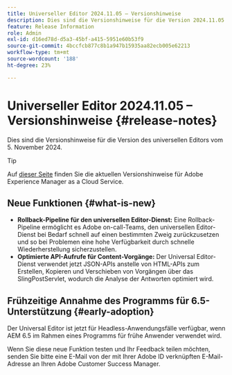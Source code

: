 ```yaml
---
title: Universeller Editor 2024.11.05 – Versionshinweise
description: Dies sind die Versionshinweise für die Version 2024.11.05 des universellen Editors.
feature: Release Information
role: Admin
exl-id: d16ed78d-d5a3-45bf-a415-5951e60b53f9
source-git-commit: 4bccfcb877c8b1a947b15935aa82ecb005e62213
workflow-type: tm+mt
source-wordcount: '188'
ht-degree: 23%

---
```



# Universeller Editor 2024.11.05 – Versionshinweise {#release-notes}

Dies sind die Versionshinweise für die Version des universellen Editors vom 5. November 2024.

>[!TIP]
>
>Auf [dieser Seite](/help/release-notes/release-notes-cloud/release-notes-current.md) finden Sie die aktuellen Versionshinweise für Adobe Experience Manager as a Cloud Service.

## Neue Funktionen {#what-is-new}

* **Rollback-Pipeline für den universellen Editor-Dienst:** Eine Rollback-Pipeline ermöglicht es Adobe on-call-Teams, den universellen Editor-Dienst bei Bedarf schnell auf einen bestimmten Zweig zurückzusetzen und so bei Problemen eine hohe Verfügbarkeit durch schnelle Wiederherstellung sicherzustellen.
* **Optimierte API-Aufrufe für Content-Vorgänge:** Der Universal Editor-Dienst verwendet jetzt JSON-APIs anstelle von HTML-APIs zum Erstellen, Kopieren und Verschieben von Vorgängen über das SlingPostServlet, wodurch die Analyse der Antworten optimiert wird.

## Frühzeitige Annahme des Programms für 6.5-Unterstützung {#early-adoption}

Der Universal Editor ist jetzt für Headless-Anwendungsfälle verfügbar, wenn AEM 6.5 im Rahmen eines Programms für frühe Anwender verwendet wird.

Wenn Sie diese neue Funktion testen und Ihr Feedback teilen möchten, senden Sie bitte eine E-Mail von der mit Ihrer Adobe ID verknüpften E-Mail-Adresse an Ihren Adobe Customer Success Manager.
